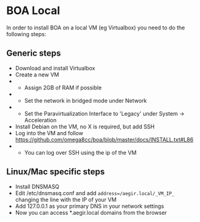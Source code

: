 # BOA Local
In order to install BOA on a local VM (eg Virtualbox) you need to do the
following steps:

## Generic steps
* Download and install Virtualbox
* Create a new VM
* * Assign 2GB of RAM if possible
* * Set the network in bridged mode under Network
* * Set the Paravirtualization Interface to 'Legacy' under System -> Acceleration
* Install Debian on the VM, no X is required, but add SSH
* Log into the VM and follow https://github.com/omega8cc/boa/blob/master/docs/INSTALL.txt#L86
* * You can log over SSH using the ip of the VM

## Linux/Mac specific steps
* Install DNSMASQ
* Edit /etc/dnsmasq.conf and add
 `address=/aegir.local/_VM_IP_`
 changing the line with the IP of your VM
* Add 127.0.0.1 as your primary DNS in your network settings
* Now you can access *.aegir.local domains from the browser
